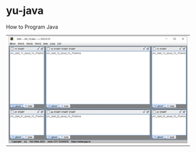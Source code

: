 # yu-java
How to Program Java

<table border="0">
  <tr>
    <td><a href=https://yu-2023.github.io/yu-java><target="_blank"><img src="screen/JAV_10_tabs.jpg"></a></td>
  </tr>
</table>
